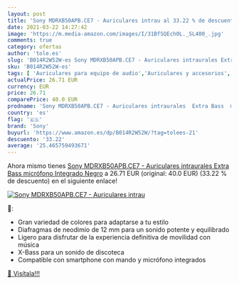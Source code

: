 ```yaml
---
layout: post
title: 'Sony MDRXB50APB.CE7 - Auriculares intrau al 33.22 % de descuento'
date: 2021-03-22 14:27:42
image: 'https://m.media-amazon.com/images/I/31BfSQEch0L._SL400_.jpg'
comments: true
category: ofertas
author: 'tole.es'
slug: 'B014R2W52W-es Sony MDRXB50APB.CE7 - Auriculares intraurales Extra Bass...'
sku: 'B014R2W52W-es'
tags: [ 'Auriculares para equipo de audio','Auriculares y accesorios','Electrónica','auriculares','sony', ]
actualPrice: 26.71 EUR
currency: EUR
price: 26.71
comparePrice: 40.0 EUR
prodname: 'Sony MDRXB50APB.CE7 - Auriculares intraurales  Extra Bass  micrófono Integrado   Negro'
country: 'es'
flag: '🇪🇸'
brand: 'Sony'
buyurl: 'https://www.amazon.es/dp/B014R2W52W/?tag=tolees-21'
descuento: '33.22'
average: '25.465759493671'
---
```


Ahora mismo tienes [Sony MDRXB50APB.CE7 - Auriculares intraurales  Extra Bass  micrófono Integrado   Negro](https://www.amazon.es/dp/B014R2W52W/?tag=tolees-21) a 26.71 EUR (original: 40.0 EUR) (33.22 %  de descuento) en el siguiente enlace!

[![Sony MDRXB50APB.CE7 - Auriculares intrau](https://m.media-amazon.com/images/I/31BfSQEch0L._SL400_.jpg)](https://www.amazon.es/dp/B014R2W52W/?tag=tolees-21)

🔎:

- Gran variedad de colores para adaptarse a tu estilo
- Diafragmas de neodimio de 12 mm para un sonido potente y equilibrado
- Ligero para disfrutar de la experiencia definitiva de movilidad con música
- X-Bass para un sonido de discoteca
- Compatible con smartphone con mando y micrófono integrados

[🛒 Visítala!!!](https://www.amazon.es/dp/B014R2W52W/?tag=tolees-21)
